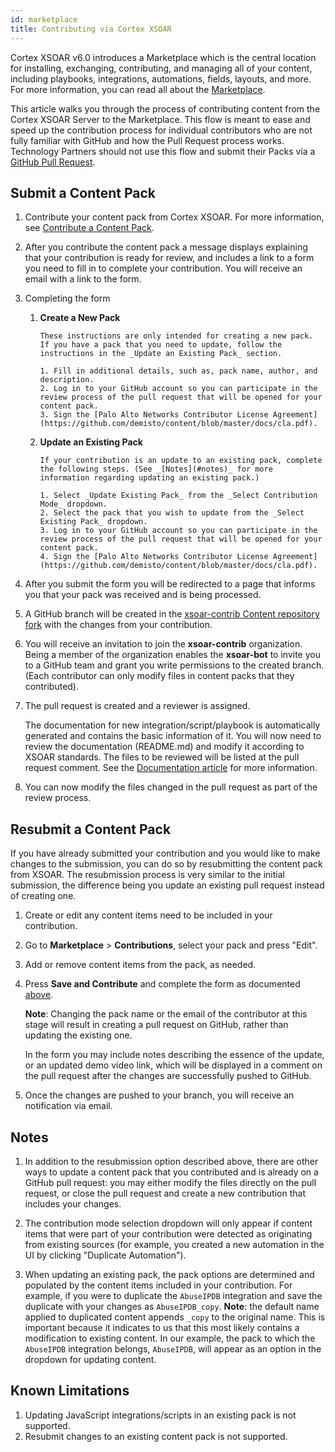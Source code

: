 ```yaml
---
id: marketplace
title: Contributing via Cortex XSOAR
---
```


Cortex XSOAR v6.0 introduces a Marketplace which is the central location for installing, exchanging, contributing, and managing all of your content, including playbooks, integrations, automations, fields, layouts, and more. For more information, you can read all about the [Marketplace](https://docs.paloaltonetworks.com/cortex/cortex-xsoar/6-0/cortex-xsoar-admin/marketplace/marketplace-overview.html).

This article walks you through the process of contributing content from the Cortex XSOAR Server to the Marketplace. This flow is meant to ease and speed up the contribution process for individual contributors who are not fully familiar with GitHub and how the Pull Request process works. Technology Partners should not use this flow and submit their Packs via a [GitHub Pull Request](checklist#pull-request-checklist).  

## Submit a Content Pack

1. Contribute your content pack from Cortex XSOAR. For more information, see [Contribute a Content Pack](https://docs.paloaltonetworks.com/cortex/cortex-xsoar/6-1/cortex-xsoar-admin/marketplace/content-pack-contributions.html).

2. After you contribute the content pack a message displays explaining that your contribution is ready for review, and includes a link to a form you need to fill in to complete your contribution. You will receive an email with a link to the form.

3. Completing the form

   1. **Create a New Pack**  

          These instructions are only intended for creating a new pack. If you have a pack that you need to update, follow the instructions in the _Update an Existing Pack_ section.

          1. Fill in additional details, such as, pack name, author, and description.
          2. Log in to your GitHub account so you can participate in the review process of the pull request that will be opened for your content pack.
          3. Sign the [Palo Alto Networks Contributor License Agreement](https://github.com/demisto/content/blob/master/docs/cla.pdf).

   2. **Update an Existing Pack**

          If your contribution is an update to an existing pack, complete the following steps. (See _[Notes](#notes)_ for more information regarding updating an existing pack.) 

          1. Select _Update Existing Pack_ from the _Select Contribution Mode_ dropdown.
          2. Select the pack that you wish to update from the _Select Existing Pack_ dropdown.
          3. Log in to your GitHub account so you can participate in the review process of the pull request that will be opened for your content pack.
          4. Sign the [Palo Alto Networks Contributor License Agreement](https://github.com/demisto/content/blob/master/docs/cla.pdf).


4. After you submit the form you will be redirected to a page that informs you that your pack was received and is being processed.  

5. A GitHub branch will be created in the [xsoar-contrib Content repository fork](https://github.com/xsoar-contrib/content) with the changes from your contribution.

6. You will receive an invitation to join the **xsoar-contrib** organization. Being a member of the organization enables the **xsoar-bot** to invite you to a GitHub team and grant you write permissions to the created branch.
(Each contributor can only modify files in content packs that they contributed).

7. The pull request is created and a reviewer is assigned.

    The documentation for new integration/script/playbook is automatically generated and contains the basic information of it.
    You will now need to review the documentation (README.md) and modify it according to XSOAR standards.
    The files to be reviewed will be listed at the pull request comment.
    See the [Documentation article](https://xsoar.pan.dev/docs/documentation/readme_file) for more information.

8. You can now modify the files changed in the pull request as part of the review process.


## Resubmit a Content Pack

If you have already submitted your contribution and you would like to make changes to the submission, you can do so by resubmitting the content pack from XSOAR. The resubmission process is very similar to the initial submission, the difference being you update an existing pull request instead of creating one.

1. Create or edit any content items need to be included in your contribution.

2. Go to **Marketplace** > **Contributions**, select your pack and press "Edit".

3. Add or remove content items from the pack, as needed.

4. Press **Save and Contribute** and complete the form as documented [above](#submit-a-content-pack).
 
   **Note**: Changing the pack name or the email of the contributor at this stage will result in creating a pull request on GitHub, rather than updating the existing one.
   
   In the form you may include notes describing the essence of the update, or an updated demo video link, which will be displayed in a comment on the pull request after the changes are successfully pushed to GitHub.

5. Once the changes are pushed to your branch, you will receive an notification via email.


## Notes

1. In addition to the resubmission option described above, there are other ways to update a content pack that you contributed and is already on a GitHub pull request: you may either modify the files directly on the pull request, or close the pull request and create a new contribution that includes your changes.

2. The contribution mode selection dropdown will only appear if content items that were part of your contribution were detected as originating from existing sources (for example, you created a new automation in the UI by clicking "Duplicate Automation").

3. When updating an existing pack, the pack options are determined and populated by the content items included in your contribution. For example, if you were to duplicate the `AbuseIPDB` integration and save the duplicate with your changes as `AbuseIPDB_copy`. **Note**: the default name applied to duplicated content appends `_copy` to the original name. This is important because it indicates to us that this most likely contains a modification to existing content. In our example, the pack to which the `AbuseIPDB` integration belongs, `AbuseIPDB`, will appear as an option in the dropdown for updating content.

## Known Limitations

1. Updating JavaScript integrations/scripts in an existing pack is not supported.
2. Resubmit changes to an existing content pack is not supported.
